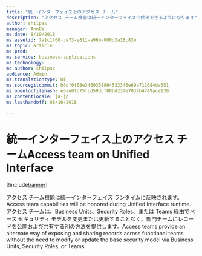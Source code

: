 ```yaml
---
title: "統一インターフェイス上のアクセス チーム"
description: "アクセス チーム機能は統一インターフェイスで使用できるようになります"
author: shilpas
manager: AnnBe
ms.date: 8/10/2018
ms.assetid: 7a1c1f60-ce73-e811-a96b-000d3a18c83b
ms.topic: article
ms.prod: 
ms.service: business-applications
ms.technology: 
ms.author: shilpas
audience: Admin
ms.translationtype: HT
ms.sourcegitcommit: b6df0f68e3460358864533346e69a712684da551
ms.openlocfilehash: e5ae0fc75fcd59dcf80bd237e7037b4749ace139
ms.contentlocale: ja-jp
ms.lasthandoff: 08/16/2018

---
```

# <a name="access-team-on-unified-interface"></a><span data-ttu-id="c2889-103">統一インターフェイス上のアクセス チーム</span><span class="sxs-lookup"><span data-stu-id="c2889-103">Access team on Unified Interface</span></span>


[!include[banner](../../includes/banner.md)]

<span data-ttu-id="c2889-104">アクセス チーム機能は統一インターフェイス ランタイムに反映されます。</span><span class="sxs-lookup"><span data-stu-id="c2889-104">Access team capabilities will be honored during Unified Interface runtime.</span></span> <span data-ttu-id="c2889-105">アクセス チームは、Business Units、Security Roles、または Teams 経由でベース セキュリティ モデルを変更または更新することなく、部門チームにレコードを公開および共有する別の方法を提供します。</span><span class="sxs-lookup"><span data-stu-id="c2889-105">Access teams provide an alternate way of exposing and sharing records across functional teams without the need to modify or update the base security model via Business Units, Security Roles, or Teams.</span></span>

